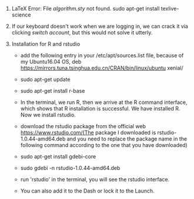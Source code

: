 1. LaTeX Error: File *algorithm.sty* not found.
sudo apt-get install texlive-science

2. If our keyboard doesn't work when we are logging in, we can crack it via clicking *switch account*, but this would not solve it utterly.

3. Installation for R and rstudio

   * add the following entry in your /etc/apt/sources.list file, because of my Ubuntu16.04 OS,
        deb https://mirrors.tuna.tsinghua.edu.cn/CRAN/bin/linux/ubuntu xenial/

    * sudo apt-get update
    * sudo apt-get install r-base
    * In the terminal, we run R, then we arrive at the R command interface, which shows that R installation is successful. We have installed R. Now we install rstudio.
    * download the rstudio package from the official web https://www.rstudio.com/(The package I downloaded is rstudio-1.0.44-amd64.deb and you need to replace the package name in the following command according to the one that you have downloaded)
    * sudo apt-get install gdebi-core
    * sudo gdebi -n rstudio-1.0.44-amd64.deb
    * run 'rstudio' in the terminal, you will see the rstudio interface.
    * You can also add it to the Dash or lock it to the Launch.

    

